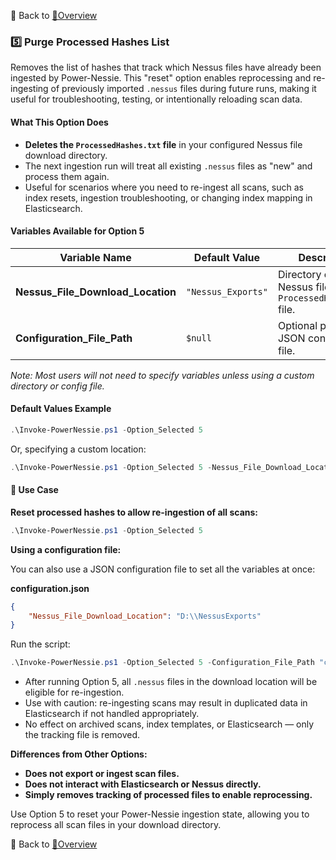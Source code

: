 🔗 Back to [📖Overview](./Overview.md)

### 5️⃣ **Purge Processed Hashes List**

Removes the list of hashes that track which Nessus files have already been ingested by Power-Nessie. This "reset" option enables reprocessing and re-ingesting of previously imported `.nessus` files during future runs, making it useful for troubleshooting, testing, or intentionally reloading scan data.

#### What This Option Does

- **Deletes the `ProcessedHashes.txt` file** in your configured Nessus file download directory.
- The next ingestion run will treat all existing `.nessus` files as "new" and process them again.
- Useful for scenarios where you need to re-ingest all scans, such as index resets, ingestion troubleshooting, or changing index mapping in Elasticsearch.

#### Variables Available for Option 5

| Variable Name                         | Default Value           | Description                                                  |
|---------------------------------------|-------------------------|--------------------------------------------------------------|
| **Nessus_File_Download_Location**     | `"Nessus_Exports"`      | Directory containing Nessus files and the `ProcessedHashes.txt` file. |
| **Configuration_File_Path**           | `$null`                 | Optional path to a JSON configuration file.                  |

*Note: Most users will not need to specify variables unless using a custom directory or config file.*

#### Default Values Example

```powershell
.\Invoke-PowerNessie.ps1 -Option_Selected 5
```

Or, specifying a custom location:

```powershell
.\Invoke-PowerNessie.ps1 -Option_Selected 5 -Nessus_File_Download_Location "D:\NessusExports"
```

#### 📝 Use Case

**Reset processed hashes to allow re-ingestion of all scans:**

```powershell
.\Invoke-PowerNessie.ps1 -Option_Selected 5
```

**Using a configuration file:**

You can also use a JSON configuration file to set all the variables at once:

**configuration.json**
```json
{
    "Nessus_File_Download_Location": "D:\\NessusExports"
}
```

Run the script:

```powershell
.\Invoke-PowerNessie.ps1 -Option_Selected 5 -Configuration_File_Path "configuration.json"
```

- After running Option 5, all `.nessus` files in the download location will be eligible for re-ingestion.
- Use with caution: re-ingesting scans may result in duplicated data in Elasticsearch if not handled appropriately.
- No effect on archived scans, index templates, or Elasticsearch — only the tracking file is removed.

**Differences from Other Options:**

- **Does not export or ingest scan files.**
- **Does not interact with Elasticsearch or Nessus directly.**
- **Simply removes tracking of processed files to enable reprocessing.**

Use Option 5 to reset your Power-Nessie ingestion state, allowing you to reprocess all scan files in your download directory.

🔗 Back to [📖Overview](./Overview.md)
